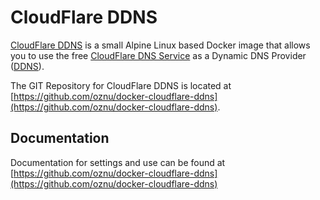 # CloudFlare DDNS

[CloudFlare DDNS](https://hub.docker.com/r/oznu/cloudflare-ddns/) is a small Alpine Linux based Docker image that allows you to use the free [CloudFlare DNS Service](https://www.cloudflare.com/dns/) as a Dynamic DNS Provider ([DDNS](https://en.wikipedia.org/wiki/Dynamic_DNS)).

The GIT Repository for CloudFlare DDNS is located at [https://github.com/oznu/docker-cloudflare-ddns](https://github.com/oznu/docker-cloudflare-ddns).


## Documentation

Documentation for settings and use can be found at [https://github.com/oznu/docker-cloudflare-ddns](https://github.com/oznu/docker-cloudflare-ddns)
